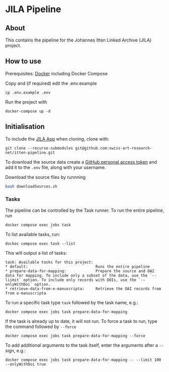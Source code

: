 # JILA Pipeline

## About

This contains the pipeline for the Johannes Itten Linked Archive (JILA) project.

## How to use

Prerequisites: [Docker](http://docker.io) including Docker Compose

Copy and (if required) edit the .env.example
```
cp .env.example .env
```

Run the project with
```
docker-compose up -d
```

## Initialisation

To include the [JILA App](https://github.com/swiss-art-research-net/itten-app) when cloning, clone with:
```
git clone --recurse-submodules git@github.com:swiss-art-research-net/itten-pipeline.git
```

To download the source data create a [GitHub personal access token](https://github.com/settings/tokens) and add it to the `.env` file, along with your username.

Download the source files by runnning
```sh
bash downloadSources.sh
```

### Tasks

The pipeline can be controlled by the Task runner. To run the entire pipeline, run

`docker compose exec jobs task`

To list available tasks, run:

`dockec compose exec task --list`

This will output a list of tasks:
```
task: Available tasks for this project:
* default:                              Runs the entire pipeline
* prepare-data-for-mapping:             Prepare the source and OAI data for mapping. To include only a subset of the data, use the `--liimit` option. To include only records with DOIs, use the `--onlyWithDoi` option.
* retrieve-data-from-e-manuscripta:     Retrieve the OAI records from from e-manuscripta                                       
```

To run a specific task type `task` followed by the task name, e.g.:

`docker compose exec jobs task prepare-data-for-mapping`

If the task is already up to date, it will not run. To force a task to run, type the command followed by `--force`

`docker compose exec jobs task prepare-data-for-mapping --force`

To add additional arguments to the task itself, enter the arguments after a `--` sign, e.g.:

`docker compose exec jobs task prepare-data-for-mapping -- --limit 100 --onlyWithDoi true`
